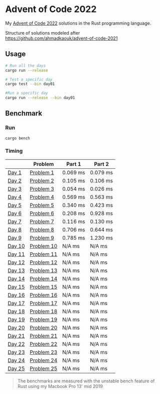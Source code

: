 # Advent of Code 2022
My [Advent of Code 2022](https://adventofcode.com) solutions in the Rust programming language.

Structure of solutions modeled after https://github.com/ahmadkaouk/advent-of-code-2021

## Usage
```sh
# Run all the days
cargo run --release

# Test a specific day
cargo test --bin day01

#Run a specific day
cargo run --release --bin day01
```
## Benchmark
### Run

```sh
cargo bench
```



### Timing

|                       | Problem                                            | Part 1   | Part 2   |   
|-----------------------|----------------------------------------------------|----------|----------|
| [Day 1](src/day01.rs) | [Problem 1](https://adventofcode.com/2022/day/1)   | 0.069 ms | 0.079 ms |   
| [Day 2](src/day02.rs) | [Problem 2](https://adventofcode.com/2022/day/2)   | 0.105 ms | 0.106 ms |   
| [Day 3](src/day03.rs) | [Problem 3](https://adventofcode.com/2022/day/3)   | 0.054 ms | 0.026 ms | 
| [Day 4](src/day04.rs) | [Problem 4](https://adventofcode.com/2022/day/4)   | 0.569 ms | 0.563 ms | 
| [Day 5](src/day05.rs) | [Problem 5](https://adventofcode.com/2022/day/5)   | 0.340 ms | 0.423 ms | 
| [Day 6](src/day06.rs) | [Problem 6](https://adventofcode.com/2022/day/6)   | 0.208 ms | 0.928 ms | 
| [Day 7](src/day07.rs) | [Problem 7](https://adventofcode.com/2022/day/7)   | 0.116 ms | 0.130 ms |
| [Day 8](src/day08.rs) | [Problem 8](https://adventofcode.com/2022/day/8)   | 0.706 ms | 0.644 ms |
| [Day 9](src/day09.rs) | [Problem 9](https://adventofcode.com/2022/day/9)   | 0.785 ms | 1.230 ms |
| [Day 10](src/day10.rs)| [Problem 10](https://adventofcode.com/2022/day/10) |   N/A ms |   N/A ms |
| [Day 11](src/day10.rs)| [Problem 11](https://adventofcode.com/2022/day/11) |   N/A ms |   N/A ms |
| [Day 12](src/day10.rs)| [Problem 12](https://adventofcode.com/2022/day/12) |   N/A ms |   N/A ms |
| [Day 13](src/day10.rs)| [Problem 13](https://adventofcode.com/2022/day/13) |   N/A ms |   N/A ms |
| [Day 14](src/day10.rs)| [Problem 14](https://adventofcode.com/2022/day/14) |   N/A ms |   N/A ms |
| [Day 15](src/day10.rs)| [Problem 15](https://adventofcode.com/2022/day/15) |   N/A ms |   N/A ms |
| [Day 16](src/day10.rs)| [Problem 16](https://adventofcode.com/2022/day/16) |   N/A ms |   N/A ms |
| [Day 17](src/day10.rs)| [Problem 17](https://adventofcode.com/2022/day/17) |   N/A ms |   N/A ms |
| [Day 18](src/day10.rs)| [Problem 18](https://adventofcode.com/2022/day/18) |   N/A ms |   N/A ms |
| [Day 19](src/day10.rs)| [Problem 19](https://adventofcode.com/2022/day/19) |   N/A ms |   N/A ms |
| [Day 20](src/day10.rs)| [Problem 20](https://adventofcode.com/2022/day/20) |   N/A ms |   N/A ms |
| [Day 21](src/day10.rs)| [Problem 21](https://adventofcode.com/2022/day/21) |   N/A ms |   N/A ms |
| [Day 22](src/day10.rs)| [Problem 22](https://adventofcode.com/2022/day/22) |   N/A ms |   N/A ms |
| [Day 23](src/day10.rs)| [Problem 23](https://adventofcode.com/2022/day/23) |   N/A ms |   N/A ms |
| [Day 24](src/day10.rs)| [Problem 24](https://adventofcode.com/2022/day/24) |   N/A ms |   N/A ms |
| [Day 25](src/day10.rs)| [Problem 25](https://adventofcode.com/2022/day/25) |   N/A ms |   N/A ms |


> The benchmarks are measured with the unstable bench feature of Rust using my Macbook Pro 13' mid 2019
